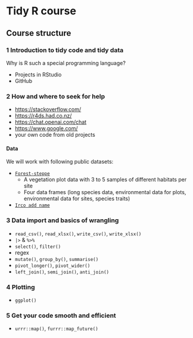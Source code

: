 # Tidy R course

## Course structure

### 1 Introduction to tidy code and tidy data
Why is R such a special programming language?

* Projects in RStudio
* GitHub

### 2 How and where to seek for help

* https://stackoverflow.com/
* https://r4ds.had.co.nz/
* https://chat.openai.com/chat
* https://www.google.com/
* your own code from old projects

#### Data

We will work with following public datasets:
- [`Forest-steppe`](https://zenodo.org/record/4783984#.ZCrK5fZByUk)
  - A vegetation plot data with 3 to 5 samples of different habitats per site
  - Four data frames (long species data, environmental data for plots, environmental data for sites, species traits)
- [`Irco add name`](https://and.path)

### 3 Data import and basics of wrangling

* `read_csv()`, `read_xlsx()`, `write_csv()`, `write_xlsx()`
* `|>` & `%>%`
* `select()`, `filter()`
* regex
* `mutate()`, `group_by()`, `summarise()`
* `pivot_longer()`, `pivot_wider()`
* `left_join()`, `semi_join()`, `anti_join()`

### 4 Plotting

* `ggplot()`

### 5 Get your code smooth and efficient

* `urrr::map()`, `furrr::map_future()`
